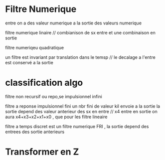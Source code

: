 # Filtre Numerique
entre on a des valeur numerique a la sortie des valeurs numerique

filtre numerique linaire //  combianison de sx entre et une combinaison en sortie

filtre numeriqeu quadratique 

un filtre est invariant par translation dans le temsp // le decalage a l'entre est conservé a la sortie 
 # classification algo 

 filtre  non recursif ou repo,se impulsionnel infini
    
 filtre a reponse impulsionnel fini
    un nbr fini de valeur kil envoie a la sortie 
    la sortie depend des valeur anterieur des sx en entre // x4 entre en sortie on aura  x4+x3+x2+x1+x0 , que pour les filtre lineaire

filtre a temps discret est un filtre numerique 
FRI , la sortie depend des entrees des sortie anterieurs
 # Transformer en Z

 